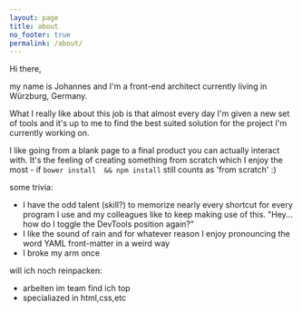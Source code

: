 ```yaml
---
layout: page
title: about
no_footer: true
permalink: /about/
---
```


Hi there,

my name is Johannes and I'm a front-end architect currently living in Würzburg, Germany.

What I really like about this job is that almost every day I'm given a new set of tools and it's up to me to find the best suited solution for the project I'm currently working on. 

I like going from a blank page to a final product you can actually interact with. It's the feeling of creating something from scratch which I enjoy the most - if `bower install  && npm install` still counts as 'from scratch' :)

some trivia:

- I have the odd talent (skill?) to memorize nearly every shortcut for every program I use and my colleagues like to keep making use of this. "Hey... how do I toggle the DevTools position again?"  
- I like the sound of rain and for whatever reason I enjoy pronouncing the word YAML front-matter in a weird way  
- I broke my arm once  

will ich noch reinpacken:  

- arbeiten im team find ich top  
- specialiazed in html,css,etc  
